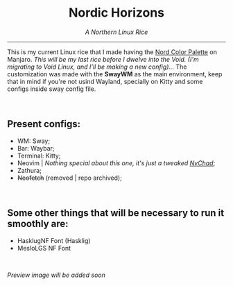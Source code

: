 <h1 style="text-align:center;">Nordic Horizons </h1>
<p style="text-align:center;"><i>A Northern Linux Rice </i></p>
<hr>

This is my current Linux rice that I made having the [Nord Color Palette](https://www.nordtheme.com) on Manjaro.
_This will be my last rice before I dwelve into the Void. (I'm migrating to Void Linux, and I'll be making a new config)..._
The customization was made with the **SwayWM** as the main environment, keep that in mind if you're not usind Wayland, specially on Kitty and some configs inside sway config file.

<p>&nbsp;</p>

## Present configs:
- WM: Sway;
- Bar: Waybar;
- Terminal: Kitty;
- Neovim | _Nothing special about this one, it's just a tweaked [NvChad](https://nvchad.com/)_;
- Zathura;
- ~~Neofetch~~ (removed | repo archived);

<p>&nbsp;</p>

## Some other things that will be necessary to run it smoothly are:
- HasklugNF Font (Hasklig)
- MesloLGS NF Font

<p>&nbsp;</p>

_Preview image will be added soon_
